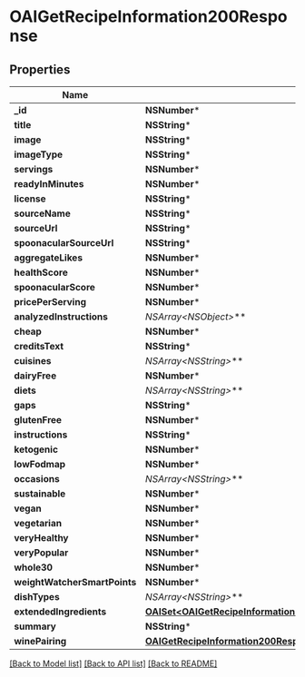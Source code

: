 # OAIGetRecipeInformation200Response

## Properties
Name | Type | Description | Notes
------------ | ------------- | ------------- | -------------
**_id** | **NSNumber*** |  | 
**title** | **NSString*** |  | 
**image** | **NSString*** |  | 
**imageType** | **NSString*** |  | 
**servings** | **NSNumber*** |  | 
**readyInMinutes** | **NSNumber*** |  | 
**license** | **NSString*** |  | 
**sourceName** | **NSString*** |  | 
**sourceUrl** | **NSString*** |  | 
**spoonacularSourceUrl** | **NSString*** |  | 
**aggregateLikes** | **NSNumber*** |  | 
**healthScore** | **NSNumber*** |  | 
**spoonacularScore** | **NSNumber*** |  | 
**pricePerServing** | **NSNumber*** |  | 
**analyzedInstructions** | **NSArray&lt;NSObject*&gt;*** |  | 
**cheap** | **NSNumber*** |  | 
**creditsText** | **NSString*** |  | 
**cuisines** | **NSArray&lt;NSString*&gt;*** |  | 
**dairyFree** | **NSNumber*** |  | 
**diets** | **NSArray&lt;NSString*&gt;*** |  | 
**gaps** | **NSString*** |  | 
**glutenFree** | **NSNumber*** |  | 
**instructions** | **NSString*** |  | 
**ketogenic** | **NSNumber*** |  | 
**lowFodmap** | **NSNumber*** |  | 
**occasions** | **NSArray&lt;NSString*&gt;*** |  | 
**sustainable** | **NSNumber*** |  | 
**vegan** | **NSNumber*** |  | 
**vegetarian** | **NSNumber*** |  | 
**veryHealthy** | **NSNumber*** |  | 
**veryPopular** | **NSNumber*** |  | 
**whole30** | **NSNumber*** |  | 
**weightWatcherSmartPoints** | **NSNumber*** |  | 
**dishTypes** | **NSArray&lt;NSString*&gt;*** |  | 
**extendedIngredients** | [**OAISet&lt;OAIGetRecipeInformation200ResponseExtendedIngredientsInner&gt;***](OAIGetRecipeInformation200ResponseExtendedIngredientsInner.md) |  | 
**summary** | **NSString*** |  | 
**winePairing** | [**OAIGetRecipeInformation200ResponseWinePairing***](OAIGetRecipeInformation200ResponseWinePairing.md) |  | 

[[Back to Model list]](../README.md#documentation-for-models) [[Back to API list]](../README.md#documentation-for-api-endpoints) [[Back to README]](../README.md)


